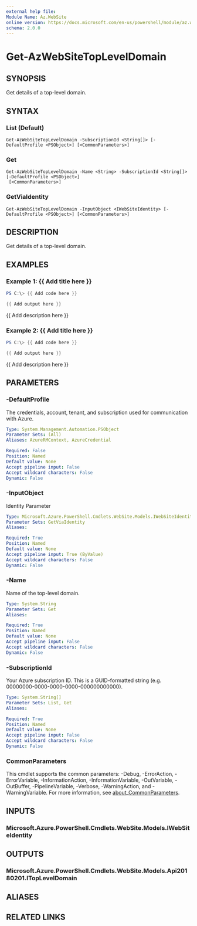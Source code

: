 ```yaml
---
external help file:
Module Name: Az.WebSite
online version: https://docs.microsoft.com/en-us/powershell/module/az.website/get-azwebsitetopleveldomain
schema: 2.0.0
---
```


# Get-AzWebSiteTopLevelDomain

## SYNOPSIS
Get details of a top-level domain.

## SYNTAX

### List (Default)
```
Get-AzWebSiteTopLevelDomain -SubscriptionId <String[]> [-DefaultProfile <PSObject>] [<CommonParameters>]
```

### Get
```
Get-AzWebSiteTopLevelDomain -Name <String> -SubscriptionId <String[]> [-DefaultProfile <PSObject>]
 [<CommonParameters>]
```

### GetViaIdentity
```
Get-AzWebSiteTopLevelDomain -InputObject <IWebSiteIdentity> [-DefaultProfile <PSObject>] [<CommonParameters>]
```

## DESCRIPTION
Get details of a top-level domain.

## EXAMPLES

### Example 1: {{ Add title here }}
```powershell
PS C:\> {{ Add code here }}

{{ Add output here }}
```

{{ Add description here }}

### Example 2: {{ Add title here }}
```powershell
PS C:\> {{ Add code here }}

{{ Add output here }}
```

{{ Add description here }}

## PARAMETERS

### -DefaultProfile
The credentials, account, tenant, and subscription used for communication with Azure.

```yaml
Type: System.Management.Automation.PSObject
Parameter Sets: (All)
Aliases: AzureRMContext, AzureCredential

Required: False
Position: Named
Default value: None
Accept pipeline input: False
Accept wildcard characters: False
Dynamic: False
```

### -InputObject
Identity Parameter

```yaml
Type: Microsoft.Azure.PowerShell.Cmdlets.WebSite.Models.IWebSiteIdentity
Parameter Sets: GetViaIdentity
Aliases:

Required: True
Position: Named
Default value: None
Accept pipeline input: True (ByValue)
Accept wildcard characters: False
Dynamic: False
```

### -Name
Name of the top-level domain.

```yaml
Type: System.String
Parameter Sets: Get
Aliases:

Required: True
Position: Named
Default value: None
Accept pipeline input: False
Accept wildcard characters: False
Dynamic: False
```

### -SubscriptionId
Your Azure subscription ID.
This is a GUID-formatted string (e.g.
00000000-0000-0000-0000-000000000000).

```yaml
Type: System.String[]
Parameter Sets: List, Get
Aliases:

Required: True
Position: Named
Default value: None
Accept pipeline input: False
Accept wildcard characters: False
Dynamic: False
```

### CommonParameters
This cmdlet supports the common parameters: -Debug, -ErrorAction, -ErrorVariable, -InformationAction, -InformationVariable, -OutVariable, -OutBuffer, -PipelineVariable, -Verbose, -WarningAction, and -WarningVariable. For more information, see [about_CommonParameters](http://go.microsoft.com/fwlink/?LinkID=113216).

## INPUTS

### Microsoft.Azure.PowerShell.Cmdlets.WebSite.Models.IWebSiteIdentity

## OUTPUTS

### Microsoft.Azure.PowerShell.Cmdlets.WebSite.Models.Api20180201.ITopLevelDomain

## ALIASES

## RELATED LINKS

